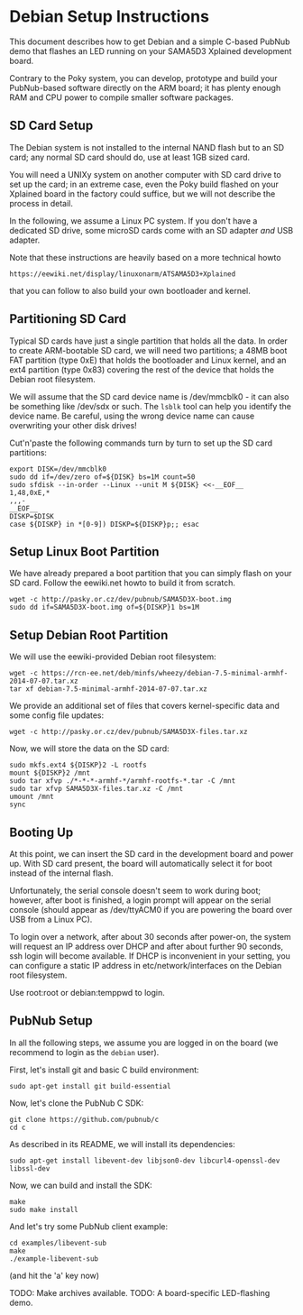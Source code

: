 Debian Setup Instructions
=========================

This document describes how to get Debian and a simple C-based PubNub
demo that flashes an LED running on your SAMA5D3 Xplained development
board.

Contrary to the Poky system, you can develop, prototype and build your
PubNub-based software directly on the ARM board; it has plenty enough
RAM and CPU power to compile smaller software packages.


SD Card Setup
-------------

The Debian system is not installed to the internal NAND flash but to an
SD card; any normal SD card should do, use at least 1GB sized card.

You will need a UNIXy system on another computer with SD card drive
to set up the card; in an extreme case, even the Poky build flashed
on your Xplained board in the factory could suffice, but we will not
describe the process in detail.

In the following, we assume a Linux PC system.  If you don't have
a dedicated SD drive, some microSD cards come with an SD adapter
*and* USB adapter.

Note that these instructions are heavily based on a more technical howto

	https://eewiki.net/display/linuxonarm/ATSAMA5D3+Xplained

that you can follow to also build your own bootloader and kernel.

## Partitioning SD Card

Typical SD cards have just a single partition that holds all the data.
In order to create ARM-bootable SD card, we will need two partitions;
a 48MB boot FAT partition (type 0xE) that holds the bootloader and Linux
kernel, and an ext4 partition (type 0x83) covering the rest of the
device that holds the Debian root filesystem.

We will assume that the SD card device name is /dev/mmcblk0 - it can
also be something like /dev/sdx or such.  The `lsblk` tool can help
you identify the device name.  Be careful, using the wrong device name
can cause overwriting your other disk drives!

Cut'n'paste the following commands turn by turn to set up the SD card
partitions:

	export DISK=/dev/mmcblk0
	sudo dd if=/dev/zero of=${DISK} bs=1M count=50
	sudo sfdisk --in-order --Linux --unit M ${DISK} <<-__EOF__
	1,48,0xE,*
	,,,-
	__EOF__
	DISKP=$DISK
	case ${DISKP} in *[0-9]) DISKP=${DISKP}p;; esac

## Setup Linux Boot Partition

We have already prepared a boot partition that you can simply flash
on your SD card.  Follow the eewiki.net howto to build it from scratch.

	wget -c http://pasky.or.cz/dev/pubnub/SAMA5D3X-boot.img
	sudo dd if=SAMA5D3X-boot.img of=${DISKP}1 bs=1M

## Setup Debian Root Partition

We will use the eewiki-provided Debian root filesystem:

	wget -c https://rcn-ee.net/deb/minfs/wheezy/debian-7.5-minimal-armhf-2014-07-07.tar.xz
	tar xf debian-7.5-minimal-armhf-2014-07-07.tar.xz

We provide an additional set of files that covers kernel-specific
data and some config file updates:

	wget -c http://pasky.or.cz/dev/pubnub/SAMA5D3X-files.tar.xz

Now, we will store the data on the SD card:

	sudo mkfs.ext4 ${DISKP}2 -L rootfs
	mount ${DISKP}2 /mnt
	sudo tar xfvp ./*-*-*-armhf-*/armhf-rootfs-*.tar -C /mnt
	sudo tar xfvp SAMA5D3X-files.tar.xz -C /mnt
	umount /mnt
	sync

## Booting Up

At this point, we can insert the SD card in the development board
and power up.  With SD card present, the board will automatically
select it for boot instead of the internal flash.

Unfortunately, the serial console doesn't seem to work during boot;
however, after boot is finished, a login prompt will appear on the
serial console (should appear as /dev/ttyACM0 if you are powering
the board over USB from a Linux PC).

To login over a network, after about 30 seconds after power-on,
the system will request an IP address over DHCP and after about
further 90 seconds, ssh login will become available.  If DHCP is
inconvenient in your setting, you can configure a static IP address
in etc/network/interfaces on the Debian root filesystem.

Use root:root or debian:temppwd to login.


PubNub Setup
------------

In all the following steps, we assume you are logged in on the board
(we recommend to login as the `debian` user).

First, let's install git and basic C build environment:

	sudo apt-get install git build-essential

Now, let's clone the PubNub C SDK:

	git clone https://github.com/pubnub/c
	cd c

As described in its README, we will install its dependencies:

	sudo apt-get install libevent-dev libjson0-dev libcurl4-openssl-dev libssl-dev

Now, we can build and install the SDK:

	make
	sudo make install

And let's try some PubNub client example:

	cd examples/libevent-sub
	make
	./example-libevent-sub

(and hit the 'a' key now)


TODO: Make archives available.
TODO: A board-specific LED-flashing demo.
